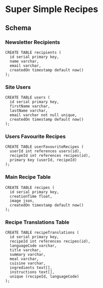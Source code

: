 # Super Simple Recipes
















## Schema

### Newsletter Recipients

```
CREATE TABLE recipients (
  id serial primary key,
  name varchar,
  email varchar,
  createdOn timestamp default now()
);
```

### Site Users

```
CREATE TABLE users (
  id serial primary key,
  firstName varchar,
  lastName varchar,
  email varchar not null unique,
  createdOn timestamp default now()
);
```

### Users Favourite Recipes

```
CREATE TABLE userFavouriteRecipes (
  userId int references users(id),
  recipeId int references recipes(id),
  primary key (userId, recipeId)
);
```

### Main Recipe Table

```
CREATE TABLE recipes (
  id serial primary key,
  creationTime float,
  image json,
  createdOn timestamp default now()
);
```

### Recipe Translations Table

```
CREATE TABLE recipeTranslations (
  id serial primary key,
  recipeId int references recipes(id),
  languageCode varchar,
  title varchar,
  summary varchar,
  meal varchar,
  cuisine varchar,
  ingredients text[],
  instructions text[],
  unique (recipeId, languageCode)
);
```
